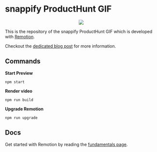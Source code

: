 # snappify ProductHunt GIF

<p align="center">
  <a href="https://www.producthunt.com/posts/snappify">
    <img src="https://user-images.githubusercontent.com/4418879/164258740-7f0430d7-c8c0-4201-b9fe-193ddf71e38b.gif">
  </a>
</p>

This is the repository of the snappify ProductHunt GIF which is developed with [Remotion](https://www.remotion.dev/).

Checkout the [dedicated blog post](https://snappify.io/blog/create-producthunt-gif-with-remotion) for more information.

## Commands

**Start Preview**

```console
npm start
```

**Render video**

```console
npm run build
```

**Upgrade Remotion**

```console
npm run upgrade
```

## Docs

Get started with Remotion by reading the [fundamentals page](https://www.remotion.dev/docs/the-fundamentals).
